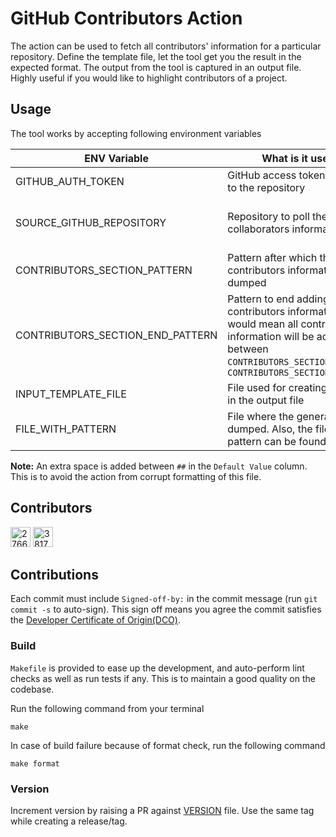 # GitHub Contributors Action

The action can be used to fetch all contributors' information for
a particular repository. Define the template file, let the
tool get you the result in the expected format. The output from
the tool is captured in an output file. Highly useful if you would
like to highlight contributors of a project.

## Usage

The tool works by accepting following environment variables

| ENV Variable                     | What is it used for?                                                               | Default Value                                  |
|----------------------------------|------------------------------------------------------------------------------------|------------------------------------------------|
| GITHUB_AUTH_TOKEN                | GitHub access token with access to the repository                                  |                                                |
| SOURCE_GITHUB_REPOSITORY         | Repository to poll the collaborators information                                   | hyperledger-tooling/github-contributors-action |
| CONTRIBUTORS_SECTION_PATTERN     | Pattern after which the contributors information is to be dumped                   | # # Contributors                                |
| CONTRIBUTORS_SECTION_END_PATTERN | Pattern to end adding the contributors information. This would mean all contributors information will be added in between `CONTRIBUTORS_SECTION_PATTERN` and `CONTRIBUTORS_SECTION_END_PATTERN` | # # Contributions |
| INPUT_TEMPLATE_FILE              | File used for creating the pattern in the output file                              | `assets/minimal.md`                            |
| FILE_WITH_PATTERN                | File where the generated data is dumped. Also, the file where pattern can be found | `README.md`                                    |

**Note:** An extra space is added between `##` in the `Default Value` column.
This is to avoid the action from corrupt formatting of this file.

## Contributors
 <a href="https://github.com/arsulegai"><img src="https://avatars.githubusercontent.com/u/27664223?v=4" width="32" height="32" alt="27664223"></a>  <a href="https://github.com/nidhi-singh02"><img src="https://avatars.githubusercontent.com/u/38173192?v=4" width="32" height="32" alt="38173192"></a> 

## Contributions

Each commit must include `Signed-off-by:`
in the commit message (run `git commit -s` to auto-sign).
This sign off means you agree the commit satisfies the
[Developer Certificate of Origin(DCO)](https://developercertificate.org/).

### Build

`Makefile` is provided to ease up the development, and auto-perform lint
checks as well as run tests if any. This is to maintain a good quality on
the codebase.

Run the following command from your terminal

```shell
make
```

In case of build failure because of format check, run the following command

```shell
make format
```

### Version

Increment version by raising a PR against [VERSION](./VERSION) file.
Use the same tag while creating a release/tag.

